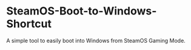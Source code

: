 # SteamOS-Boot-to-Windows-Shortcut
A simple tool to easily boot into Windows from SteamOS Gaming Mode.
